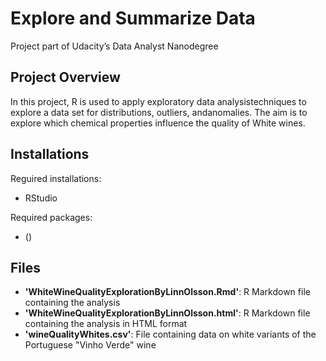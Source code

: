 # Explore and Summarize Data
Project part of Udacity’s Data Analyst Nanodegree

## Project Overview
In​ ​this​ ​project, R is used to apply​ ​exploratory​ ​data​ ​analysis​ ​techniques​ ​to​ ​explore​ ​a data​ ​set​ ​for
distributions,​ ​outliers,​ ​and​ ​anomalies. The aim is to explore which chemical properties influence the quality of White wines.

## Installations
Reguired installations:
- RStudio

Required packages:
- ()

## Files
- **'WhiteWineQualityExplorationByLinnOlsson.Rmd'**: R Markdown file containing the analysis
- **'WhiteWineQualityExplorationByLinnOlsson.html'**: R Markdown file containing the analysis in HTML format
- **'wineQualityWhites.csv'**: File containing data on white variants of the Portuguese "Vinho Verde" wine
